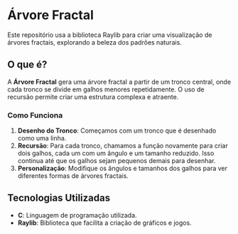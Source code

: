 # Árvore Fractal

Este repositório usa a biblioteca Raylib para criar uma visualização de árvores fractais, explorando a beleza dos padrões naturais.

## O que é?

A **Árvore Fractal** gera uma árvore fractal a partir de um tronco central, onde cada tronco se divide em galhos menores repetidamente. O uso de recursão permite criar uma estrutura complexa e atraente.

### Como Funciona

1. **Desenho do Tronco**: Começamos com um tronco que é desenhado como uma linha.
2. **Recursão**: Para cada tronco, chamamos a função novamente para criar dois galhos, cada um com um ângulo e um tamanho reduzido. Isso continua até que os galhos sejam pequenos demais para desenhar.
3. **Personalização**: Modifique os ângulos e tamanhos dos galhos para ver diferentes formas de árvores fractais.

## Tecnologias Utilizadas

- **C**: Linguagem de programação utilizada.
- **Raylib**: Biblioteca que facilita a criação de gráficos e jogos.
